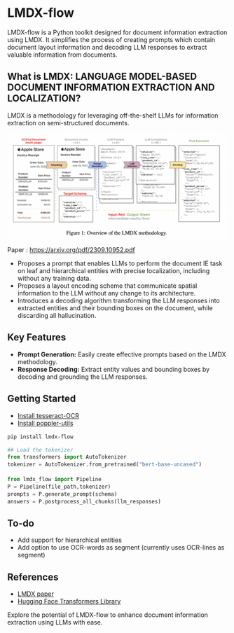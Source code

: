# LMDX-flow

LMDX-flow is a Python toolkit designed for document information extraction using LMDX. 
It simplifies the process of creating prompts which contain document layout information and decoding LLM responses to extract valuable information from documents.

## What is LMDX: LANGUAGE MODEL-BASED DOCUMENT INFORMATION EXTRACTION AND LOCALIZATION?

LMDX is a methodology for leveraging off-the-shelf LLMs for information extraction on
semi-structured documents.

![](/LMDX.png)

Paper : https://arxiv.org/pdf/2309.10952.pdf

- Proposes a prompt that enables LLMs to perform the document IE task on leaf and
hierarchical entities with precise localization, including without any training data.
- Proposes a layout encoding scheme that communicate spatial information to the
LLM without any change to its architecture.
- Introduces a decoding algorithm transforming the LLM responses into extracted entities
and their bounding boxes on the document, while discarding all hallucination.


## Key Features

- **Prompt Generation:** Easily create effective prompts based on the LMDX methodology.
- **Response Decoding:** Extract entity values and bounding boxes by decoding and grounding the LLM responses.

## Getting Started

* [Install tesseract-OCR](https://tesseract-ocr.github.io/tessdoc/Installation.html)
* [Install poppler-utils](https://github.com/Belval/pdf2image#platform-independant-using-conda)

```shell
pip install lmdx-flow
```
```python
## Load the tokenizer
from transformers import AutoTokenizer
tokenizer = AutoTokenizer.from_pretrained("bert-base-uncased")

from lmdx_flow import Pipeline
P = Pipeline(file_path,tokenizer)
prompts = P.generate_prompt(schema)
answers = P.postprocess_all_chunks(llm_responses)
```

## To-do

- Add support for hierarchical entities
- Add option to use OCR-words as segment (currently uses OCR-lines as segment)

## References
* [LMDX paper](https://arxiv.org/pdf/2309.10952.pdf)
* [Hugging Face Transformers Library](https://github.com/huggingface/transformers)

Explore the potential of LMDX-flow to enhance document information extraction using LLMs with ease.


